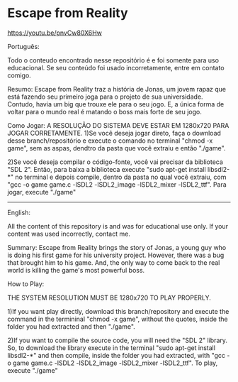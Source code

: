 # Escape from Reality

https://youtu.be/pnvCw80X6Hw

Português:

Todo o conteudo encontrado nesse repositório é e foi somente para uso educacional. Se seu conteúdo foi usado incorretamente, entre em contato comigo.

Resumo:
Escape from Reality traz a história de Jonas, um jovem rapaz que está fazendo seu primeiro joga para o projeto de sua universidade. Contudo, havia um big que trouxe ele para o seu jogo. E, a única forma de voltar para o mundo real é matando o boss mais forte de seu jogo.

Como Jogar:
A RESOLUÇÃO DO SISTEMA DEVE ESTAR EM 1280x720 PARA JOGAR CORRETAMENTE.
1)Se você deseja jogar direto, faça o download desse branch/repositório e execute o comando no terminal "chmod -x game", sem as aspas, dendtro da pasta que você extraiu e então "./game".

2)Se você deseja compilar o código-fonte, você vai precisar da biblioteca "SDL 2". Então, para baixa a biblioteca execute "sudo apt-get install libsdl2-*" no terminal e depois compile, dentro da pasta no qual você extraiu, com "gcc -o game game.c -lSDL2 -lSDL2_image -lSDL2_mixer -lSDL2_ttf". Para jogar, execute "./game"

--------------------

English:

All the content of this repository is and was for educational use only. If your content was used incorrectly, contact me.

Summary:
Escape from Reality brings the story of Jonas, a young guy who is doing his first game for his university project. However, there was a bug that brought him to his game. And, the only way to come back to the real world is killing the game's most powerful boss.

How to Play:

THE SYSTEM RESOLUTION MUST BE 1280x720 TO PLAY PROPERLY.

1)If you want play directly, download this branch/repository and execute the command in the termininal "chmod -x game", without the quotes, inside the folder you had extracted and then "./game".

2)If you want to compile the source code, you will need the "SDL 2" library. So, to download the library execute in the terminal "sudo apt-get install libsdl2-*" and then compile, inside the folder you had extracted, with "gcc -o game game.c -lSDL2 -lSDL2_image -lSDL2_mixer -lSDL2_ttf". To play, execute "./game"
